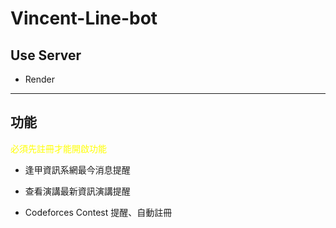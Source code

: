 # Vincent-Line-bot

## Use Server

- Render

---

## 功能

<font style color="yellow">必須先註冊才能開啟功能</font>

- 逢甲資訊系網最今消息提醒

- 查看演講最新資訊演講提醒

- Codeforces Contest 提醒、自動註冊